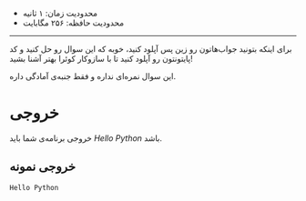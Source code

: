 + محدودیت زمان: ۱ ثانیه
+ محدودیت حافظه: ۲۵۶ مگابایت

----------
برای اینکه بتونید جواب‌هاتون رو زین پس آپلود کنید، خوبه که این سوال رو حل کنید و کد پایتونتون رو آپلود کنید تا با سازوکار کوئرا بهتر آشنا بشید!

این سوال نمره‌ای نداره و فقط جنبه‌ی آمادگی داره.

# خروجی
خروجی برنامه‌ی شما باید *Hello Python* باشد.

## خروجی نمونه 
```
Hello Python
```
